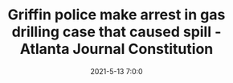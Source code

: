 ---
"title": "Griffin police make arrest in gas drilling case that caused spill - Atlanta Journal Constitution"
"date": "2021-5-13 7:0:0"
"feed_name": "GOOGLENEWSDRILLING"
"feed_website": "https://news.google.com/search?q=drilling%2Bincident&hl=en-US&gl=US&ceid=US:en"
"feed_rss": "https://news.google.com/rss/search?q=drilling%2Bincident&hl=en-US&gl=US&ceid=US:en"
"link": "https://www.ajc.com/news/police-man-drilled-holes-in-u-haul-to-steal-gas-crews-still-cleaning-up-spill/CPZ3LXGA5BGTXM6HARAZ6VA5O4/"
"file": "_posts/2021-1-1-beecca9dc5a39f5a957fc48054b1ee240ce3365e.md"
"accident": "1"
"drilling": "0"
---